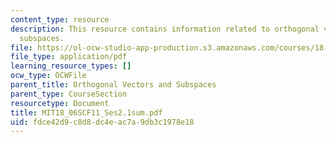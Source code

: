 ```yaml
---
content_type: resource
description: This resource contains information related to orthogonal vectors and
  subspaces.
file: https://ol-ocw-studio-app-production.s3.amazonaws.com/courses/18-06sc-linear-algebra-fall-2011/fdce42d9c8d8dc4eac7a9db3c1978e18_MIT18_06SCF11_Ses2.1sum.pdf
file_type: application/pdf
learning_resource_types: []
ocw_type: OCWFile
parent_title: Orthogonal Vectors and Subspaces
parent_type: CourseSection
resourcetype: Document
title: MIT18_06SCF11_Ses2.1sum.pdf
uid: fdce42d9-c8d8-dc4e-ac7a-9db3c1978e18
---
```

